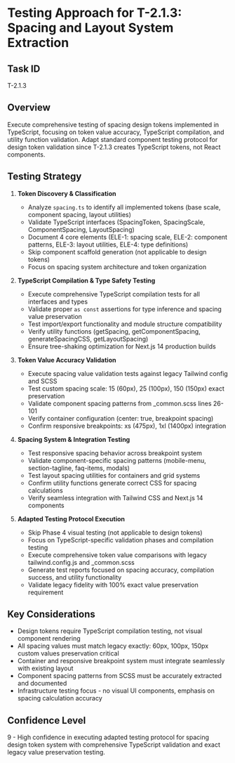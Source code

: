 # Testing Approach for T-2.1.3: Spacing and Layout System Extraction

## Task ID
T-2.1.3

## Overview
Execute comprehensive testing of spacing design tokens implemented in TypeScript, focusing on token value accuracy, TypeScript compilation, and utility function validation. Adapt standard component testing protocol for design token validation since T-2.1.3 creates TypeScript tokens, not React components.

## Testing Strategy
1. **Token Discovery & Classification**
   - Analyze `spacing.ts` to identify all implemented tokens (base scale, component spacing, layout utilities)
   - Validate TypeScript interfaces (SpacingToken, SpacingScale, ComponentSpacing, LayoutSpacing)
   - Document 4 core elements (ELE-1: spacing scale, ELE-2: component patterns, ELE-3: layout utilities, ELE-4: type definitions)
   - Skip component scaffold generation (not applicable to design tokens)
   - Focus on spacing system architecture and token organization

2. **TypeScript Compilation & Type Safety Testing**
   - Execute comprehensive TypeScript compilation tests for all interfaces and types
   - Validate proper `as const` assertions for type inference and spacing value preservation
   - Test import/export functionality and module structure compatibility
   - Verify utility functions (getSpacing, getComponentSpacing, generateSpacingCSS, getLayoutSpacing)
   - Ensure tree-shaking optimization for Next.js 14 production builds

3. **Token Value Accuracy Validation**
   - Execute spacing value validation tests against legacy Tailwind config and SCSS
   - Test custom spacing scale: 15 (60px), 25 (100px), 150 (150px) exact preservation
   - Validate component spacing patterns from _common.scss lines 26-101
   - Verify container configuration (center: true, breakpoint spacing)
   - Confirm responsive breakpoints: xs (475px), 1xl (1400px) integration

4. **Spacing System & Integration Testing**
   - Test responsive spacing behavior across breakpoint system
   - Validate component-specific spacing patterns (mobile-menu, section-tagline, faq-items, modals)
   - Test layout spacing utilities for containers and grid systems
   - Confirm utility functions generate correct CSS for spacing calculations
   - Verify seamless integration with Tailwind CSS and Next.js 14 components

5. **Adapted Testing Protocol Execution**
   - Skip Phase 4 visual testing (not applicable to design tokens)
   - Focus on TypeScript-specific validation phases and compilation testing
   - Execute comprehensive token value comparisons with legacy tailwind.config.js and _common.scss
   - Generate test reports focused on spacing accuracy, compilation success, and utility functionality
   - Validate legacy fidelity with 100% exact value preservation requirement

## Key Considerations
- Design tokens require TypeScript compilation testing, not visual component rendering
- All spacing values must match legacy exactly: 60px, 100px, 150px custom values preservation critical
- Container and responsive breakpoint system must integrate seamlessly with existing layout
- Component spacing patterns from SCSS must be accurately extracted and documented
- Infrastructure testing focus - no visual UI components, emphasis on spacing calculation accuracy

## Confidence Level
9 - High confidence in executing adapted testing protocol for spacing design token system with comprehensive TypeScript validation and exact legacy value preservation testing.